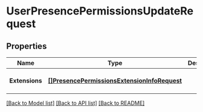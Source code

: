 # UserPresencePermissionsUpdateRequest

## Properties
Name | Type | Description | Notes
------------ | ------------- | ------------- | -------------
**Extensions** | [**[]PresencePermissionsExtensionInfoRequest**](PresencePermissionsExtensionInfoRequest.md) |  | [optional] [default to null]

[[Back to Model list]](../README.md#documentation-for-models) [[Back to API list]](../README.md#documentation-for-api-endpoints) [[Back to README]](../README.md)


